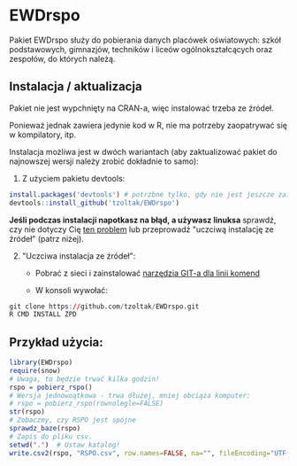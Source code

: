 # EWDrspo

Pakiet EWDrspo służy do pobierania danych placówek oświatowych: szkół podstawowych, gimnazjów, techników i liceów ogólnokształcących oraz zespołów, do których należą.

## Instalacja / aktualizacja

Pakiet nie jest wypchnięty na CRAN-a, więc instalować trzeba ze źródeł.

Ponieważ jednak zawiera jedynie kod w R, nie ma potrzeby zaopatrywać się w kompilatory, itp.

Instalacja możliwa jest w dwóch wariantach (aby zaktualizować pakiet do najnowszej wersji należy zrobić dokładnie to samo):

1) Z użyciem pakietu devtools:
```r
install.packages('devtools') # potrzbne tylko, gdy nie jest jeszcze zainstalowany
devtools::install_github('tzoltak/EWDrspo')
```

**Jeśli podczas instalacji napotkasz na błąd, a używasz linuksa** sprawdź, czy nie dotyczy Cię [ten problem](https://github.com/hadley/devtools/issues/650) lub przeprowadź "uczciwą instalację ze źródeł" (patrz niżej).

2) "Uczciwa instalacja ze źródeł":

   * Pobrać z sieci i zainstalować [narzędzia GIT-a dla linii komend](http://git-scm.com/downloads) 
   
   * W konsoli wywołać:
```r
git clone https://github.com/tzoltak/EWDrspo.git
R CMD INSTALL ZPD
```

## Przykład użycia:

```r
library(EWDrspo)
require(snow)
# Uwaga, to będzie trwać kilka godzin!
rspo = pobierz_rspo()
# Wersja jednowoątkowa - trwa dłużej, mniej obciąża komputer:
# rspo = pobierz_rspo(rownolegle=FALSE)
str(rspo)
# Zobaczmy, czy RSPO jest spójne
sprawdz_baze(rspo)
# Zapis do pliku csv.
setwd(".")  # Ustaw katalog!
write.csv2(rspo, "RSPO.csv", row.names=FALSE, na="", fileEncoding="UTF-8")
```
